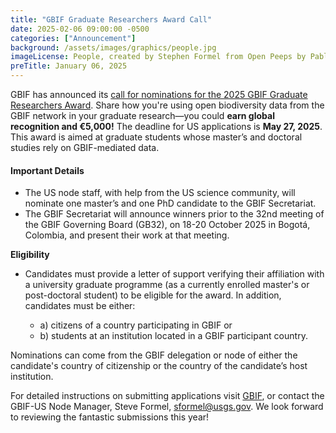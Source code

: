 ```yaml
---
title: "GBIF Graduate Researchers Award Call" 
date: 2025-02-06 09:00:00 -0500 
categories: ["Announcement"] 
background: /assets/images/graphics/people.jpg
imageLicense: People, created by Stephen Formel from Open Peeps by Pablo Stanley [https://www.openpeeps.com/](https://www.openpeeps.com/), [CC0](https://creativecommons.org/publicdomain/zero/1.0/)
preTitle: January 06, 2025
---
```


GBIF has announced its [call for nominations for the 2025 GBIF Graduate Researchers Award](https://www.gbif.org/news/4AAE2KOKBRJ0iS2DE2fT65/call-for-nominations-opens-for-2025-gbif-graduate-researchers-award). Share how you're using open biodiversity data from the GBIF network in your graduate research—you could **earn global recognition and €5,000!**
The deadline for US applications is **May 27, 2025**. This award is aimed at graduate students whose master’s and doctoral studies rely on GBIF-mediated data. 

#### Important Details

- The US node staff, with help from the US science community, will nominate one master’s and one PhD candidate to the GBIF Secretariat.
- The GBIF Secretariat will announce winners prior to the 32nd meeting of the GBIF Governing Board (GB32), on 18-20 October 2025 in Bogotá, Colombia, and present their work at that meeting.

**Eligibility**

- Candidates must provide a letter of support verifying their affiliation with a university graduate programme (as a currently enrolled master's or post-doctoral student) to be eligible for the award. In addition, candidates must be either:

	- a) citizens of a country participating in GBIF or
    - b) students at an institution located in a GBIF participant country.

Nominations can come from the GBIF delegation or node of either the candidate's country of citizenship or the country of the candidate’s host institution.

For detailed instructions on submitting applications visit [GBIF](https://www.gbif.org/news/4AAE2KOKBRJ0iS2DE2fT65/call-for-nominations-opens-for-2025-gbif-graduate-researchers-award), or contact the GBIF-US Node Manager, Steve Formel, [sformel@usgs.gov](sformel@usgs.gov). We look forward to reviewing the fantastic submissions this year!